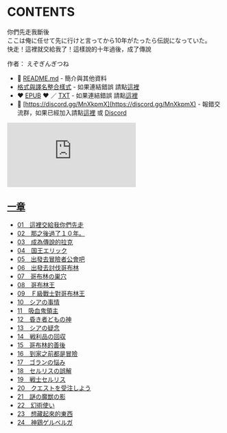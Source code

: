 # CONTENTS

你們先走我斷後  
ここは俺に任せて先に行けと言ってから10年がたったら伝説になっていた。  
快走！這裡就交給我了！這樣說的十年過後，成了傳說  

作者： えぞぎんぎつね  



- :closed_book: [README.md](README.md) - 簡介與其他資料
- [格式與譯名整合樣式](https://github.com/bluelovers/node-novel/blob/master/lib/locales/%E4%BD%A0%E5%80%91%E5%85%88%E8%B5%B0%E6%88%91%E6%96%B7%E5%BE%8C.ts) - 如果連結錯誤 請點[這裡](https://github.com/bluelovers/node-novel/blob/master/lib/locales/)
-  :heart: [EPUB](https://gitlab.com/demonovel/epub-txt/blob/master/syosetu/%E5%BF%AB%E8%B5%B0%EF%BC%81%E9%80%99%E8%A3%A1%E5%B0%B1%E4%BA%A4%E7%B5%A6%E6%88%91%E4%BA%86%EF%BC%81%E9%80%99%E6%A8%A3%E8%AA%AA%E7%9A%84%E5%8D%81%E5%B9%B4%E9%81%8E%E5%BE%8C%EF%BC%8C%E6%88%90%E4%BA%86%E5%82%B3%E8%AA%AA.epub) :heart:  ／ [TXT](https://gitlab.com/demonovel/epub-txt/blob/master/syosetu/out/%E5%BF%AB%E8%B5%B0%EF%BC%81%E9%80%99%E8%A3%A1%E5%B0%B1%E4%BA%A4%E7%B5%A6%E6%88%91%E4%BA%86%EF%BC%81%E9%80%99%E6%A8%A3%E8%AA%AA%E7%9A%84%E5%8D%81%E5%B9%B4%E9%81%8E%E5%BE%8C%EF%BC%8C.out.txt) - 如果連結錯誤 請點[這裡](https://gitlab.com/demonovel/epub-txt/blob/master/syosetu/)
- :mega: [https://discord.gg/MnXkpmX](https://discord.gg/MnXkpmX) - 報錯交流群，如果已經加入請點[這裡](https://discordapp.com/channels/467794087769014273/467794088285175809) 或 [Discord](https://discordapp.com/channels/@me)


![導航目錄](https://chart.apis.google.com/chart?cht=qr&chs=150x150&chl=https://gitlab.com/novel-group/txt-source/blob/master/syosetu/你們先走我斷後/導航目錄.md "導航目錄")




## [一章](00000_%E4%B8%80%E7%AB%A0)

- [01　這裡交給我你們先走](00000_%E4%B8%80%E7%AB%A0/01%E3%80%80%E9%80%99%E8%A3%A1%E4%BA%A4%E7%B5%A6%E6%88%91%E4%BD%A0%E5%80%91%E5%85%88%E8%B5%B0.txt)
- [02　那之後過了１０年。](00000_%E4%B8%80%E7%AB%A0/02%E3%80%80%E9%82%A3%E4%B9%8B%E5%BE%8C%E9%81%8E%E4%BA%86%EF%BC%91%EF%BC%90%E5%B9%B4%E3%80%82.txt)
- [03　成為傳說的拉克](00000_%E4%B8%80%E7%AB%A0/03%E3%80%80%E6%88%90%E7%82%BA%E5%82%B3%E8%AA%AA%E7%9A%84%E6%8B%89%E5%85%8B.txt)
- [04　国王エリック](00000_%E4%B8%80%E7%AB%A0/04%E3%80%80%E5%9B%BD%E7%8E%8B%E3%82%A8%E3%83%AA%E3%83%83%E3%82%AF.txt)
- [05　出發去冒險者公會吧](00000_%E4%B8%80%E7%AB%A0/05%E3%80%80%E5%87%BA%E7%99%BC%E5%8E%BB%E5%86%92%E9%9A%AA%E8%80%85%E5%85%AC%E6%9C%83%E5%90%A7.txt)
- [06　出發去討伐哥布林](00000_%E4%B8%80%E7%AB%A0/06%E3%80%80%E5%87%BA%E7%99%BC%E5%8E%BB%E8%A8%8E%E4%BC%90%E5%93%A5%E5%B8%83%E6%9E%97.txt)
- [07　哥布林の巣穴](00000_%E4%B8%80%E7%AB%A0/07%E3%80%80%E5%93%A5%E5%B8%83%E6%9E%97%E3%81%AE%E5%B7%A3%E7%A9%B4.txt)
- [08　哥布林王](00000_%E4%B8%80%E7%AB%A0/08%E3%80%80%E5%93%A5%E5%B8%83%E6%9E%97%E7%8E%8B.txt)
- [09　Ｆ級戰士對哥布林王](00000_%E4%B8%80%E7%AB%A0/09%E3%80%80%EF%BC%A6%E7%B4%9A%E6%88%B0%E5%A3%AB%E5%B0%8D%E5%93%A5%E5%B8%83%E6%9E%97%E7%8E%8B.txt)
- [10　シアの事情](00000_%E4%B8%80%E7%AB%A0/10%E3%80%80%E3%82%B7%E3%82%A2%E3%81%AE%E4%BA%8B%E6%83%85.txt)
- [11　吸血鬼領主](00000_%E4%B8%80%E7%AB%A0/11%E3%80%80%E5%90%B8%E8%A1%80%E9%AC%BC%E9%A0%98%E4%B8%BB.txt)
- [12　昏き者どもの神](00000_%E4%B8%80%E7%AB%A0/12%E3%80%80%E6%98%8F%E3%81%8D%E8%80%85%E3%81%A9%E3%82%82%E3%81%AE%E7%A5%9E.txt)
- [13　シアの疑念](00000_%E4%B8%80%E7%AB%A0/13%E3%80%80%E3%82%B7%E3%82%A2%E3%81%AE%E7%96%91%E5%BF%B5.txt)
- [14　戦利品の回収](00000_%E4%B8%80%E7%AB%A0/14%E3%80%80%E6%88%A6%E5%88%A9%E5%93%81%E3%81%AE%E5%9B%9E%E5%8F%8E.txt)
- [15　哥布林的善後](00000_%E4%B8%80%E7%AB%A0/15%E3%80%80%E5%93%A5%E5%B8%83%E6%9E%97%E7%9A%84%E5%96%84%E5%BE%8C.txt)
- [16　到家之前都是冒險](00000_%E4%B8%80%E7%AB%A0/16%E3%80%80%E5%88%B0%E5%AE%B6%E4%B9%8B%E5%89%8D%E9%83%BD%E6%98%AF%E5%86%92%E9%9A%AA.txt)
- [17　ゴランの悩み](00000_%E4%B8%80%E7%AB%A0/17%E3%80%80%E3%82%B4%E3%83%A9%E3%83%B3%E3%81%AE%E6%82%A9%E3%81%BF.txt)
- [18　セルリスの誤解](00000_%E4%B8%80%E7%AB%A0/18%E3%80%80%E3%82%BB%E3%83%AB%E3%83%AA%E3%82%B9%E3%81%AE%E8%AA%A4%E8%A7%A3.txt)
- [19　戦士セルリス](00000_%E4%B8%80%E7%AB%A0/19%E3%80%80%E6%88%A6%E5%A3%AB%E3%82%BB%E3%83%AB%E3%83%AA%E3%82%B9.txt)
- [20　クエストを受注しよう](00000_%E4%B8%80%E7%AB%A0/20%E3%80%80%E3%82%AF%E3%82%A8%E3%82%B9%E3%83%88%E3%82%92%E5%8F%97%E6%B3%A8%E3%81%97%E3%82%88%E3%81%86.txt)
- [21　謎の魔獣の影](00000_%E4%B8%80%E7%AB%A0/21%E3%80%80%E8%AC%8E%E3%81%AE%E9%AD%94%E7%8D%A3%E3%81%AE%E5%BD%B1.txt)
- [22　幻術使い](00000_%E4%B8%80%E7%AB%A0/22%E3%80%80%E5%B9%BB%E8%A1%93%E4%BD%BF%E3%81%84.txt)
- [23　想藏起來的東西](00000_%E4%B8%80%E7%AB%A0/23%E3%80%80%E6%83%B3%E8%97%8F%E8%B5%B7%E4%BE%86%E7%9A%84%E6%9D%B1%E8%A5%BF.txt)
- [24　神鶏ゲルベルガ](00000_%E4%B8%80%E7%AB%A0/24%E3%80%80%E7%A5%9E%E9%B6%8F%E3%82%B2%E3%83%AB%E3%83%99%E3%83%AB%E3%82%AC.txt)

